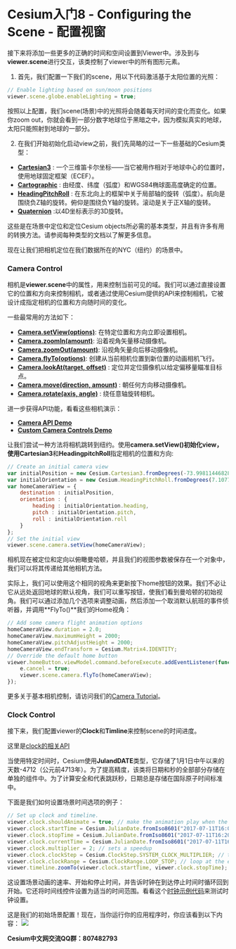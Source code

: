 # Cesium入门8 - Configuring the Scene - 配置视窗
接下来将添加一些更多的正确的时间和空间设置到Viewer中。涉及到与**viewer.scene**进行交互，该类控制了viewer中的所有图形元素。
1. 首先，我们配置一下我们的scene，用以下代码激活基于太阳位置的光照：
```javascript
// Enable lighting based on sun/moon positions
viewer.scene.globe.enableLighting = true;
```
按照以上配置，我们scene(场景)中的光照将会随着每天时间的变化而变化。如果你zoom out，你就会看到一部分数字地球位于黑暗之中，因为模拟真实的地球，太阳只能照射到地球的一部分。

2. 在我们开始初始化启动view之前，我们先简略的过一下一些基础的Cesium类型：
- **[Cartesian3](https://cesiumjs.org/Cesium/Build/Documentation/Cartesian3.html)** : 一个三维笛卡尔坐标——当它被用作相对于地球中心的位置时，使用地球固定框架（ECEF）。
- **[Cartographic](https://cesiumjs.org/Cesium/Build/Documentation/Cartographic.html)** : 由经度、纬度（弧度）和WGS84椭球面高度确定的位置。
- **[HeadingPitchRoll](https://cesiumjs.org/Cesium/Build/Documentation/HeadingPitchRoll.html)** : 在东北向上的框架中关于局部轴的旋转（弧度）。航向是围绕负Z轴的旋转。俯仰是围绕负Y轴的旋转。滚动是关于正X轴的旋转。
- **[Quaternion](https://cesiumjs.org/Cesium/Build/Documentation/Quaternion.html)** :以4D坐标表示的3D旋转。

这些是在场景中定位和定位Cesium objects所必需的基本类型，并且有许多有用的转换方法。请参阅每种类型的文档以了解更多信息。

现在让我们把相机定位在我们数据所在的NYC（纽约）的场景中。

### Camera Control
相机是**viewer.scene**中的属性，用来控制当前可见的域。我们可以通过直接设置它的位置和方向来控制相机，或者通过使用Cesium提供的API来控制相机，它被设计成指定相机的位置和方向随时间的变化。

一些最常用的方法如下：
- **[Camera.setView(options)](https://cesiumjs.org/Cesium/Build/Documentation/Camera.html#setView)**: 在特定位置和方向立即设置相机。
- **[Camera.zoomIn(amount)](https://cesiumjs.org/Cesium/Build/Documentation/Camera.html#zoomIn)**: 沿着视角矢量移动摄像机。
- **[Camera.zoomOut(amount)](https://cesiumjs.org/Cesium/Build/Documentation/Camera.html#zoomOut)**: 沿视角矢量向后移动摄像机。
- **[Camera.flyTo(options)](https://cesiumjs.org/Cesium/Build/Documentation/Camera.html#flyTo)**: 创建从当前相机位置到新位置的动画相机飞行。
- **[Camera.lookAt(target, offset)](https://cesiumjs.org/Cesium/Build/Documentation/Camera.html#lookAt)** : 定位并定位摄像机以给定偏移量瞄准目标点。
- **[Camera.move(direction, amount)](https://cesiumjs.org/Cesium/Build/Documentation/Camera.html#move)** : 朝任何方向移动摄像机。
- **[Camera.rotate(axis, angle)](https://cesiumjs.org/Cesium/Build/Documentation/Camera.html#rotate)** : 绕任意轴旋转相机。


进一步获得API功能，看看这些相机演示：
- **[Camera API Demo](https://cesiumjs.org/Cesium/Build/Apps/Sandcastle/index.html?src=Camera.html&label=Tutorials)**
- **[Custom Camera Controls Demo](https://cesiumjs.org/Cesium/Build/Apps/Sandcastle/index.html?src=Camera%20Tutorial.html&label=Tutorials)**

让我们尝试一种方法将相机跳转到纽约。使用**camera.setView()**初始化view，使用**Cartesian3**和**HeadingpitchRoll**指定相机的位置和方向:
```javascript
// Create an initial camera view
var initialPosition = new Cesium.Cartesian3.fromDegrees(-73.998114468289017509, 40.674512895646692812, 2631.082799425431);
var initialOrientation = new Cesium.HeadingPitchRoll.fromDegrees(7.1077496389876024807, -31.987223091598949054, 0.025883251314954971306);
var homeCameraView = {
    destination : initialPosition,
    orientation : {
        heading : initialOrientation.heading,
        pitch : initialOrientation.pitch,
        roll : initialOrientation.roll
    }
};
// Set the initial view
viewer.scene.camera.setView(homeCameraView);
```
相机现在被定位和定向以俯瞰曼哈顿，并且我们的视图参数被保存在一个对象中，我们可以将其传递给其他相机方法。

实际上，我们可以使用这个相同的视角来更新按下home按钮的效果。我们不必让它从远处返回地球的默认视角，我们可以重写按钮，使我们看到曼哈顿的初始视角。我们可以通过添加几个选项来调整动画，然后添加一个取消默认航班的事件侦听器，并调用**FlyTo()**我们的Home视角：
```javascript
// Add some camera flight animation options
homeCameraView.duration = 2.0;
homeCameraView.maximumHeight = 2000;
homeCameraView.pitchAdjustHeight = 2000;
homeCameraView.endTransform = Cesium.Matrix4.IDENTITY;
// Override the default home button
viewer.homeButton.viewModel.command.beforeExecute.addEventListener(function (e) {
    e.cancel = true;
    viewer.scene.camera.flyTo(homeCameraView);
});
```
更多关于基本相机控制，请访问我们的[Camera Tutorial](https://cesiumjs.org/tutorials/Camera-Tutorial/)。

### Clock Control
接下来，我们配置viewer的**Clock**和**Timline**来控制scene的时间进度。

这里是[clock的相关API](https://cesiumjs.org/Cesium/Build/Apps/Sandcastle/index.html?src=Clock.html&label=Showcases)

当使用特定时间时，Cesium使用**JulandDATE**类型，它存储了1月1日中午以来的天数-4712（公元前4713年）。为了提高精度，该类将日期和秒的全部部分存储在单独的组件中。为了计算安全和代表跳跃秒，日期总是存储在国际原子时间标准中。

下面是我们如何设置场景时间选项的例子：
```javascript
// Set up clock and timeline.
viewer.clock.shouldAnimate = true; // make the animation play when the viewer starts
viewer.clock.startTime = Cesium.JulianDate.fromIso8601("2017-07-11T16:00:00Z");
viewer.clock.stopTime = Cesium.JulianDate.fromIso8601("2017-07-11T16:20:00Z");
viewer.clock.currentTime = Cesium.JulianDate.fromIso8601("2017-07-11T16:00:00Z");
viewer.clock.multiplier = 2; // sets a speedup
viewer.clock.clockStep = Cesium.ClockStep.SYSTEM_CLOCK_MULTIPLIER; // tick computation mode
viewer.clock.clockRange = Cesium.ClockRange.LOOP_STOP; // loop at the end
viewer.timeline.zoomTo(viewer.clock.startTime, viewer.clock.stopTime); // set visible range
```
这设置场景动画的速率、开始和停止时间，并告诉时钟在到达停止时间时循环回到开始。它还将时间线控件设置为适当的时间范围。看看这个[时钟示例代码](https://cesiumjs.org/Cesium/Build/Apps/Sandcastle/index.html?src=Clock.html&label=All)来测试时钟设置。

这是我们的初始场景配置！现在，当你运行你的应用程序时，你应该看到以下内容：
![](https://i.loli.net/2018/08/15/5b73993cde9af.jpg)

**Cesium中文网交流QQ群：807482793**